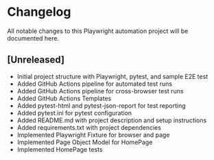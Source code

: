 # Changelog

All notable changes to this Playwright automation project will be documented here.

## [Unreleased]
- Initial project structure with Playwright, pytest, and sample E2E test
- Added GitHub Actions pipeline for automated test runs
- Added GitHub Actions pipeline for cross-browser test runs
- Added GitHub Actions Templates
- Added pytest-html and pytest-json-report for test reporting
- Added pytest.ini for pytest configuration
- Added README.md with project description and setup instructions
- Added requirements.txt with project dependencies
- Implemented Playwright Fixture for browser and page
- Implemented Page Object Model for HomePage
- Implemented HomePage tests
